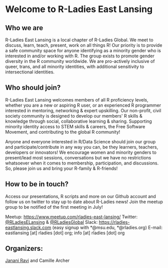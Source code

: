 
# Welcome to R-Ladies East Lansing

## Who we are
R-Ladies East Lansing is a local chapter of R-Ladies Global. We meet to discuss, learn, teach, present, work on all things R! Our priority is to provide a safe community space for anyone identifying as a minority gender who is interested in and/or working with R. The group exists to promote gender diversity in the R community worldwide. We are pro-actively inclusive of queer, trans, and all minority identities, with additional sensitivity to intersectional identities.

## Who should join?
R-Ladies East Lansing welcomes members of all R proficiency levels, whether you are a new or aspiring R user, or an experienced R programmer interested in mentoring, networking & expert upskilling. Our non-profit, civil society community is designed to develop our members' R skills & knowledge through social, collaborative learning & sharing. Supporting minority identity access to STEM skills & careers, the Free Software Movement, and contributing to the global R community!

Anyone and everyone interested in R/Data Science should join our group and participate/contribute in any way you can, be they learners, teachers, developers or innovators! We encourage women and minority genders to present/lead most sessions, conversations but we have no restrictions whatsoever when it comes to membership, participation, and discussions. So, please join us and bring your R-family & R-friends!

## How to be in touch?
Access our presentations, R scripts and more on our Github account and follow us on twitter to stay up to date about R-Ladies news! Join the meetup group to be notified of the first meeting in July!

Meetup: https://www.meetup.com/rladies-east-lansing/
Twitter: [@RLadiesELansing](www.twitter.com/RLadiesELansing) & [@RLadiesGlobal](www.twitter.com/RLadiesGlobal)
Slack: https://rladies-eastlansing.slack.com (easy signup with *@msu.edu, *@rladies.org)
E-mail: eastlansing [at] rladies [dot] org; info [at] rladies [dot] org

## Organizers:
[Janani Ravi](mailto:jananiravi@rladies.org) and Camille Archer
